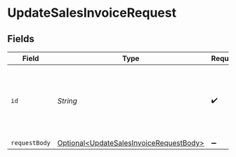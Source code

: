# UpdateSalesInvoiceRequest


## Fields

| Field                                                                                                | Type                                                                                                 | Required                                                                                             | Description                                                                                          | Example                                                                                              |
| ---------------------------------------------------------------------------------------------------- | ---------------------------------------------------------------------------------------------------- | ---------------------------------------------------------------------------------------------------- | ---------------------------------------------------------------------------------------------------- | ---------------------------------------------------------------------------------------------------- |
| `id`                                                                                                 | *String*                                                                                             | :heavy_check_mark:                                                                                   | Provide the ID of the item you want to perform this operation on.                                    | invoice_4Y0eZitmBnQ6IDoMqZQKh                                                                        |
| `requestBody`                                                                                        | [Optional\<UpdateSalesInvoiceRequestBody>](../../models/operations/UpdateSalesInvoiceRequestBody.md) | :heavy_minus_sign:                                                                                   | N/A                                                                                                  |                                                                                                      |